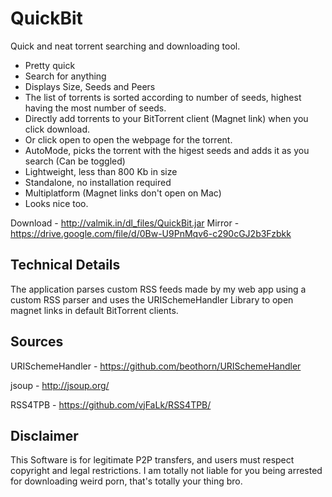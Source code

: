 QuickBit
========

Quick and neat torrent searching and downloading tool. 

- Pretty quick
- Search for anything
- Displays Size, Seeds and Peers
- The list of torrents is sorted according to number of seeds, highest having the most number of seeds.
- Directly add torrents to your BitTorrent client (Magnet link) when you click download.
- Or click open to open the webpage for the torrent.
- AutoMode, picks the torrent with the higest seeds and adds it as you search (Can be toggled)
- Lightweight, less than 800 Kb in size
- Standalone, no installation required
- Multiplatform (Magnet links don't open on Mac)
- Looks nice too.



Download - http://valmik.in/dl_files/QuickBit.jar
Mirror - https://drive.google.com/file/d/0Bw-U9PnMqv6-c290cGJ2b3Fzbkk


Technical Details 
-------

The application parses custom RSS feeds made by my web app using a custom RSS parser and uses the URISchemeHandler Library to open magnet links in default BitTorrent clients.


Sources
-----

URISchemeHandler - https://github.com/beothorn/URISchemeHandler

jsoup - http://jsoup.org/

RSS4TPB - https://github.com/vjFaLk/RSS4TPB/


Disclaimer
------
This Software is for legitimate P2P transfers, and users must respect copyright and legal restrictions. I am totally not liable for you being arrested for downloading weird porn, that's totally your thing bro.
